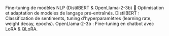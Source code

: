Fine-tuning de modèles NLP (DistilBERT & OpenLlama-2-3b) 🤖
Optimisation et adaptation de modèles de langage pré-entraînés.
DistilBERT : Classification de sentiments, tuning d’hyperparamètres (learning rate,
weight decay, epochs).
OpenLlama-2-3b : Fine-tuning en chatbot avec LoRA & QLoRA.
